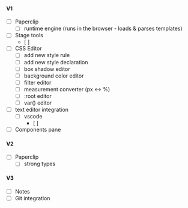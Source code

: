 #### V1

- [ ] Paperclip
  - [ ] runtime engine (runs in the browser - loads & parses templates)
- [ ] Stage tools
  - [ ]
- [ ] CSS Editor
  - [ ] add new style rule
  - [ ] add new style declaration
  - [ ] box shadow editor
  - [ ] background color editor
  - [ ] filter editor
  - [ ] measurement converter (px <-> %)
  - [ ] :root editor
  - [ ] var() editor
- [ ] text editor integration
  - [ ] vscode
    - [ ] 
- [ ] Components pane

#### V2

- [ ] Paperclip 
  - [ ] strong types

#### V3

- [ ] Notes
- [ ] Git integration